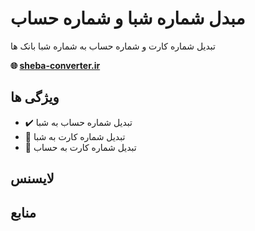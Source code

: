 # مبدل شماره شبا و شماره حساب

تبدیل شماره کارت و شماره حساب به شماره شبا بانک ها
> 
**🌐 [sheba-converter.ir](https://sheba-converter.ir/)**

## ویژگی ها

- ✔️ تبدیل شماره حساب به شبا
- 🚧 تبدیل شماره کارت به شبا
- 🚧 تبدیل شماره کارت به حساب

 ## لایسنس

## منابع
